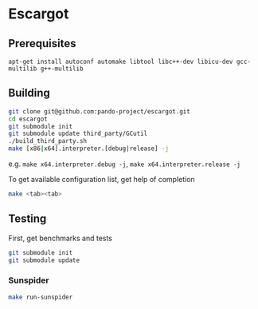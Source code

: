 # Escargot

## Prerequisites
```
apt-get install autoconf automake libtool libc++-dev libicu-dev gcc-multilib g++-multilib
```

## Building

``` sh
git clone git@github.com:pando-project/escargot.git
cd escargot
git submodule init
git submodule update third_party/GCutil
./build_third_party.sh
make [x86|x64].interpreter.[debug|release] -j
```

e.g. `make x64.interpreter.debug -j`, `make x64.interpreter.release -j`

To get available configuration list, get help of completion

``` sh
make <tab><tab>
```

## Testing

First, get benchmarks and tests


``` sh
git submodule init
git submodule update
```

### Sunspider

```sh
make run-sunspider
```
